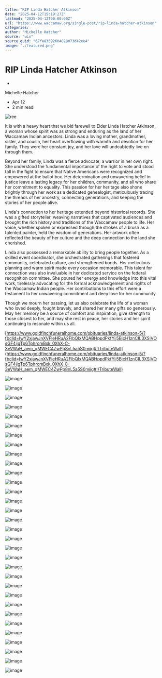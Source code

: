 ```yaml
---
title: "RIP Linda Hatcher Atkinson"
date: "2025-04-12T15:19:27Z"
lastmod: "2025-04-12T00:00:00Z"
url: "https://www.waccamaw.org/single-post/rip-linda-hatcher-atkinson"
categories:
author: "Michelle Hatcher"
source: "wix"
source_guid: "67fa83592604828073d42ee4"
image: "./featured.png"
---
```


# RIP Linda Hatcher Atkinson

-

Michelle Hatcher
- Apr 12
- 2 min read

![ree](https://static.wixstatic.com/media/98a108_a40a4c8398c64f0889c6ce1efd7b9890~mv2.jpg/v1/fill/w_147,h_261,al_c,q_80,usm_0.66_1.00_0.01,blur_2,enc_avif,quality_auto/98a108_a40a4c8398c64f0889c6ce1efd7b9890~mv2.jpg)

It is with a heavy heart that we bid farewell to Elder Linda Hatcher Atkinson, a woman whose spirit was as strong and enduring as the land of her Waccamaw Indian ancestors. Linda was a loving mother, grandmother, sister, and cousin, her heart overflowing with warmth and devotion for her family. They were her constant joy, and her love will undoubtedly live on through them.

Beyond her family, Linda was a fierce advocate, a warrior in her own right. She understood the fundamental importance of the right to vote and stood tall in the fight to ensure that Native Americans were recognized and empowered at the ballot box. Her determination and unwavering belief in justice leave a lasting legacy for her children, community, and all who share her commitment to equality. This passion for her heritage also shone brightly through her work as a dedicated genealogist, meticulously tracing the threads of her ancestry, connecting generations, and keeping the stories of her people alive.

Linda's connection to her heritage extended beyond historical records. She was a gifted storyteller, weaving narratives that captivated audiences and brought the rich history and traditions of the Waccamaw people to life. Her voice, whether spoken or expressed through the strokes of a brush as a talented painter, held the wisdom of generations. Her artwork often reflected the beauty of her culture and the deep connection to the land she cherished.

Linda also possessed a remarkable ability to bring people together. As a skilled event coordinator, she orchestrated gatherings that fostered community, celebrated culture, and strengthened bonds. Her meticulous planning and warm spirit made every occasion memorable. This talent for connection was also invaluable in her dedicated service on the federal recognition committee. She poured her energy and knowledge into this vital work, tirelessly advocating for the formal acknowledgement and rights of the Waccamaw Indian people. Her contributions to this effort were a testament to her unwavering commitment and deep love for her community.

Though we mourn her passing, let us also celebrate the life of a woman who loved deeply, fought bravely, and shared her many gifts so generously. May her memory be a source of comfort and inspiration, give strength to those closest to her, and may she rest in peace, her stories and her spirit continuing to resonate within us all.

[https://www.goldfinchfuneralhome.com/obituaries/linda-atkinson-5/?fbclid=IwY2xjawJnXVFleHRuA2FlbQIxMQABHppdPkfYij5BjcH1znCIL3XSIVOsGF4jigTp6TphrcmBxk_0XhX-C-3eVWaH_aem_qMWEC4ZwPp8nL5a5S0miig#!/TributeWall](https://www.goldfinchfuneralhome.com/obituaries/linda-atkinson-5/?fbclid=IwY2xjawJnXVFleHRuA2FlbQIxMQABHppdPkfYij5BjcH1znCIL3XSIVOsGF4jigTp6TphrcmBxk_0XhX-C-3eVWaH_aem_qMWEC4ZwPp8nL5a5S0miig#!/TributeWall)

![image](https://static.wixstatic.com/media/98a108_558b8bc31da04e7fa950f8c679e67dc4~mv2.jpg/v1/fill/w_490,h_250,fp_0.50_0.50,q_30,blur_30/98a108_558b8bc31da04e7fa950f8c679e67dc4~mv2.jpg)

![image](https://static.wixstatic.com/media/98a108_558b8bc31da04e7fa950f8c679e67dc4~mv2.jpg/v1/fill/w_980,h_500,fp_0.50_0.50,q_90/98a108_558b8bc31da04e7fa950f8c679e67dc4~mv2.jpg)

![image](https://static.wixstatic.com/media/98a108_a40a4c8398c64f0889c6ce1efd7b9890~mv2.jpg/v1/fill/w_490,h_250,fp_0.50_0.50,q_30,blur_30/98a108_a40a4c8398c64f0889c6ce1efd7b9890~mv2.jpg)

![image](https://static.wixstatic.com/media/98a108_a40a4c8398c64f0889c6ce1efd7b9890~mv2.jpg/v1/fill/w_980,h_500,fp_0.50_0.50,q_90/98a108_a40a4c8398c64f0889c6ce1efd7b9890~mv2.jpg)

![image](https://static.wixstatic.com/media/98a108_1aed5c499b1548d186b125476d831a6c~mv2.jpg/v1/fill/w_240,h_250,fp_0.50_0.50,q_30,blur_30/98a108_1aed5c499b1548d186b125476d831a6c~mv2.jpg)

![image](https://static.wixstatic.com/media/98a108_1aed5c499b1548d186b125476d831a6c~mv2.jpg/v1/fill/w_480,h_500,fp_0.50_0.50,q_90/98a108_1aed5c499b1548d186b125476d831a6c~mv2.jpg)

![image](https://static.wixstatic.com/media/98a108_7e05837a7cdb4af9af758703cd610efe~mv2.jpg/v1/fill/w_337,h_250,fp_0.50_0.50,q_30,blur_30/98a108_7e05837a7cdb4af9af758703cd610efe~mv2.jpg)

![image](https://static.wixstatic.com/media/98a108_7e05837a7cdb4af9af758703cd610efe~mv2.jpg)

![image](https://static.wixstatic.com/media/98a108_282441014e9242bfba3a9e1e79e0b3bc~mv2.jpg/v1/fill/w_490,h_250,fp_0.50_0.50,q_30,blur_30/98a108_282441014e9242bfba3a9e1e79e0b3bc~mv2.jpg)

![image](https://static.wixstatic.com/media/98a108_282441014e9242bfba3a9e1e79e0b3bc~mv2.jpg/v1/fill/w_980,h_500,fp_0.50_0.50,q_90/98a108_282441014e9242bfba3a9e1e79e0b3bc~mv2.jpg)

![image](https://static.wixstatic.com/media/98a108_84e24bc1e22d46a2abe5b775f1f98a89~mv2.jpg/v1/fill/w_188,h_250,fp_0.50_0.50,q_30,blur_30/98a108_84e24bc1e22d46a2abe5b775f1f98a89~mv2.jpg)

![image](https://static.wixstatic.com/media/98a108_84e24bc1e22d46a2abe5b775f1f98a89~mv2.jpg)

![image](https://static.wixstatic.com/media/98a108_bab004429a8949b496dc4ec51caab008~mv2.jpg/v1/fill/w_368,h_250,fp_0.50_0.50,q_30,blur_30/98a108_bab004429a8949b496dc4ec51caab008~mv2.jpg)

![image](https://static.wixstatic.com/media/98a108_bab004429a8949b496dc4ec51caab008~mv2.jpg/v1/fill/w_736,h_500,fp_0.50_0.50,q_90/98a108_bab004429a8949b496dc4ec51caab008~mv2.jpg)

![image](https://static.wixstatic.com/media/98a108_61f7a997e46f47f895eeeaa3de273d9c~mv2.jpg/v1/fill/w_490,h_250,fp_0.50_0.50,q_30,blur_30/98a108_61f7a997e46f47f895eeeaa3de273d9c~mv2.jpg)

![image](https://static.wixstatic.com/media/98a108_61f7a997e46f47f895eeeaa3de273d9c~mv2.jpg/v1/fill/w_980,h_500,fp_0.50_0.50,q_90/98a108_61f7a997e46f47f895eeeaa3de273d9c~mv2.jpg)

![image](https://static.wixstatic.com/media/98a108_26da341efe6f40b89f23c05d9420f483~mv2.jpg/v1/fill/w_490,h_250,fp_0.50_0.50,q_30,blur_30/98a108_26da341efe6f40b89f23c05d9420f483~mv2.jpg)

![image](https://static.wixstatic.com/media/98a108_26da341efe6f40b89f23c05d9420f483~mv2.jpg/v1/fill/w_980,h_500,fp_0.50_0.50,q_90/98a108_26da341efe6f40b89f23c05d9420f483~mv2.jpg)

![image](https://static.wixstatic.com/media/98a108_55e94273c24645779e42c60aa68ab7bc~mv2.jpg/v1/fill/w_490,h_250,fp_0.50_0.50,q_30,blur_30/98a108_55e94273c24645779e42c60aa68ab7bc~mv2.jpg)

![image](https://static.wixstatic.com/media/98a108_55e94273c24645779e42c60aa68ab7bc~mv2.jpg/v1/fill/w_980,h_500,fp_0.50_0.50,q_90/98a108_55e94273c24645779e42c60aa68ab7bc~mv2.jpg)

![image](https://static.wixstatic.com/media/98a108_d324f63d45cb4ee39d62247e2bd95f4a~mv2.jpg/v1/fill/w_368,h_250,fp_0.50_0.50,q_30,blur_30/98a108_d324f63d45cb4ee39d62247e2bd95f4a~mv2.jpg)

![image](https://static.wixstatic.com/media/98a108_d324f63d45cb4ee39d62247e2bd95f4a~mv2.jpg/v1/fill/w_736,h_500,fp_0.50_0.50,q_90/98a108_d324f63d45cb4ee39d62247e2bd95f4a~mv2.jpg)

![image](https://static.wixstatic.com/media/98a108_eb2dfe48b8d34caaa87f304b354ad953~mv2.jpg/v1/fill/w_334,h_250,fp_0.50_0.50,q_30,blur_30/98a108_eb2dfe48b8d34caaa87f304b354ad953~mv2.jpg)

![image](https://static.wixstatic.com/media/98a108_eb2dfe48b8d34caaa87f304b354ad953~mv2.jpg)

![image](https://static.wixstatic.com/media/98a108_8f7822d4c8b44c71886bd89e14837759~mv2.jpg/v1/fill/w_490,h_250,fp_0.50_0.50,q_30,blur_30/98a108_8f7822d4c8b44c71886bd89e14837759~mv2.jpg)

![image](https://static.wixstatic.com/media/98a108_8f7822d4c8b44c71886bd89e14837759~mv2.jpg/v1/fill/w_980,h_500,fp_0.50_0.50,q_90/98a108_8f7822d4c8b44c71886bd89e14837759~mv2.jpg)

![image](https://static.wixstatic.com/media/98a108_35ff078be02a491b96e91b42cb34ef08~mv2.jpg/v1/fill/w_490,h_250,fp_0.50_0.50,q_30,blur_30/98a108_35ff078be02a491b96e91b42cb34ef08~mv2.jpg)

![image](https://static.wixstatic.com/media/98a108_35ff078be02a491b96e91b42cb34ef08~mv2.jpg/v1/fill/w_980,h_500,fp_0.50_0.50,q_90/98a108_35ff078be02a491b96e91b42cb34ef08~mv2.jpg)

![image](https://static.wixstatic.com/media/98a108_7956f0e03ee04d47af1c8b8482e230c1~mv2.jpg/v1/fill/w_188,h_250,fp_0.50_0.50,q_30,blur_30/98a108_7956f0e03ee04d47af1c8b8482e230c1~mv2.jpg)

![image](https://static.wixstatic.com/media/98a108_7956f0e03ee04d47af1c8b8482e230c1~mv2.jpg)

![image](https://static.wixstatic.com/media/98a108_83dcab770e43440a80cf6aca560b6d9c~mv2.jpg/v1/fill/w_490,h_250,fp_0.50_0.50,q_30,blur_30/98a108_83dcab770e43440a80cf6aca560b6d9c~mv2.jpg)

![image](https://static.wixstatic.com/media/98a108_83dcab770e43440a80cf6aca560b6d9c~mv2.jpg/v1/fill/w_980,h_500,fp_0.50_0.50,q_90/98a108_83dcab770e43440a80cf6aca560b6d9c~mv2.jpg)

